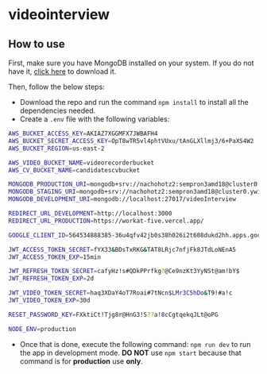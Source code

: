 # videointerview

## How to use

First, make sure you have MongoDB installed on your system. If you do not have it, [click here](https://www.mongodb.com/try/download/community) to download it.

Then, follow the below steps:

- Download the repo and run the command `npm install` to install all the dependencies needed.
- Create a `.env` file with the following variables:

```bash
AWS_BUCKET_ACCESS_KEY=AKIAZ7XGGMFX7JWBAFH4
AWS_BUCKET_SECRET_ACCESS_KEY=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
AWS_BUCKET_REGION=us-east-2

AWS_VIDEO_BUCKET_NAME=videorecorderbucket
AWS_CV_BUCKET_NAME=candidatescvbucket

MONGODB_PRODUCTION_URI=mongodb+srv://nachohotz2:sempron3amd18@cluster0.ywin2.mongodb.net/videoInterview
MONGODB_STAGING_URI=mongodb+srv://nachohotz2:sempron3amd18@cluster0.ywin2.mongodb.net/videoInterview-staging
MONGODB_DEVELOPMENT_URI=mongodb://localhost:27017/videoInterview

REDIRECT_URL_DEVELOPMENT=http://localhost:3000
REDIRECT_URL_PRODUCTION=https://workat-five.vercel.app/

GOOGLE_CLIENT_ID=564534888385-36u4qfv42jb0s38h026i2t608dukd2hh.apps.googleusercontent.com

JWT_ACCESS_TOKEN_SECRET=fYX33&BDsTxRKG&TAT8LRjc7nfjFk8JTdLoNEnA5
JWT_ACCESS_TOKEN_EXP=15min

JWT_REFRESH_TOKEN_SECRET=cafyHz!s#QDkPPrfkg?@Ce9nzKt3YyNSt@am!bY$
JWT_REFRESH_TOKEN_EXP=2d

JWT_VIDEO_TOKEN_SECRET=haq3XDaY4oT7Roai#7tNcn$LMr3C5hDo&T9!#a!c
JWT_VIDEO_TOKEN_EXP=30d

RESET_PASSWORD_KEY=FXktiCt!Tjg8r@HnG3!S??a!8cCgtqekqJLt@oPG

NODE_ENV=production

```

- Once that is done, execute the following command: `npm run dev` to run the app in development mode. **DO NOT** use `npm start` because that command is for **production** use **only**.
